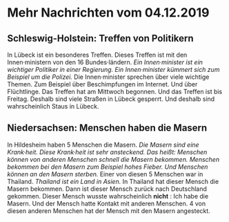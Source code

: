 #          Mehr Nachrichten vom 04.12.2019      


##                Schleswig-Holstein: Treffen von Politikern            
In Lübeck ist ein besonderes Treffen. Dieses Treffen ist mit den Innen·ministern von den 16 Bundes·ländern.  *Ein Innen·minister ist ein wichtiger Politiker in einer Regierung.*   *Ein Innen·minister kümmert sich zum Beispiel um die Polizei.*  Die Innen·minister sprechen über viele wichtige Themen. Zum Beispiel über Beschimpfungen im Internet. Und über Flüchtlinge. Das Treffen hat am Mittwoch begonnen. Und das Treffen ist bis Freitag. Deshalb sind viele Straßen in Lübeck gesperrt. Und deshalb sind wahrscheinlich Staus in Lübeck. 

##                Niedersachsen: Menschen haben die Masern            
In Hildesheim haben 5 Menschen die Masern.  *Die Masern sind eine Krank·heit.*   *Diese Krank·heit ist sehr ansteckend.*  *Das heißt:*   *Menschen können von anderen Menschen schnell die Masern bekommen.*   *Menschen bekommen bei den Masern zum Beispiel hohes Fieber.*   *Und Menschen können an den Masern sterben.*  Einer von diesen 5 Menschen war in Thailand.  *Thailand ist ein Land in Asien.*  In Thailand hat dieser Mensch die Masern bekommen. Dann ist dieser Mensch zurück nach Deutschland gekommen. Dieser Mensch wusste wahrscheinlich **nicht** : Ich habe die Masern. Und der Mensch hatte Kontakt mit anderen Menschen. 4 von diesen anderen Menschen hat der Mensch mit den Masern angesteckt. 
